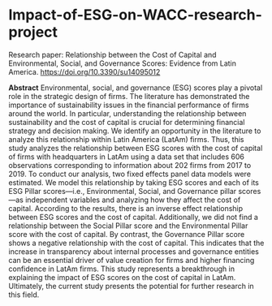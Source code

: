 # Impact-of-ESG-on-WACC-research-project
Research paper: Relationship between the Cost of Capital and Environmental, Social, and Governance Scores: Evidence from Latin America. https://doi.org/10.3390/su14095012


**Abstract**
Environmental, social, and governance (ESG) scores play a pivotal role in the strategic design of firms. The literature has demonstrated the importance of sustainability issues in the financial performance of firms around the world. In particular, understanding the relationship between sustainability and the cost of capital is crucial for determining financial strategy and decision making. We identify an opportunity in the literature to analyze this relationship within Latin America (LatAm) firms. Thus, this study analyzes the relationship between ESG scores with the cost of capital of firms with headquarters in LatAm using a data set that includes 606 observations corresponding to information about 202 firms from 2017 to 2019. To conduct our analysis, two fixed effects panel data models were estimated. We model this relationship by taking ESG scores and each of its ESG Pillar scores—i.e., Environmental, Social, and Governance pillar scores—as independent variables and analyzing how they affect the cost of capital. According to the results, there is an inverse effect relationship between ESG scores and the cost of capital. Additionally, we did not find a relationship between the Social Pillar score and the Environmental Pillar score with the cost of capital. By contrast, the Governance Pillar score shows a negative relationship with the cost of capital. This indicates that the increase in transparency about internal processes and governance entities can be an essential driver of value creation for firms and higher financing confidence in LatAm firms. This study represents a breakthrough in explaining the impact of ESG scores on the cost of capital in LatAm. Ultimately, the current study presents the potential for further research in this field.
